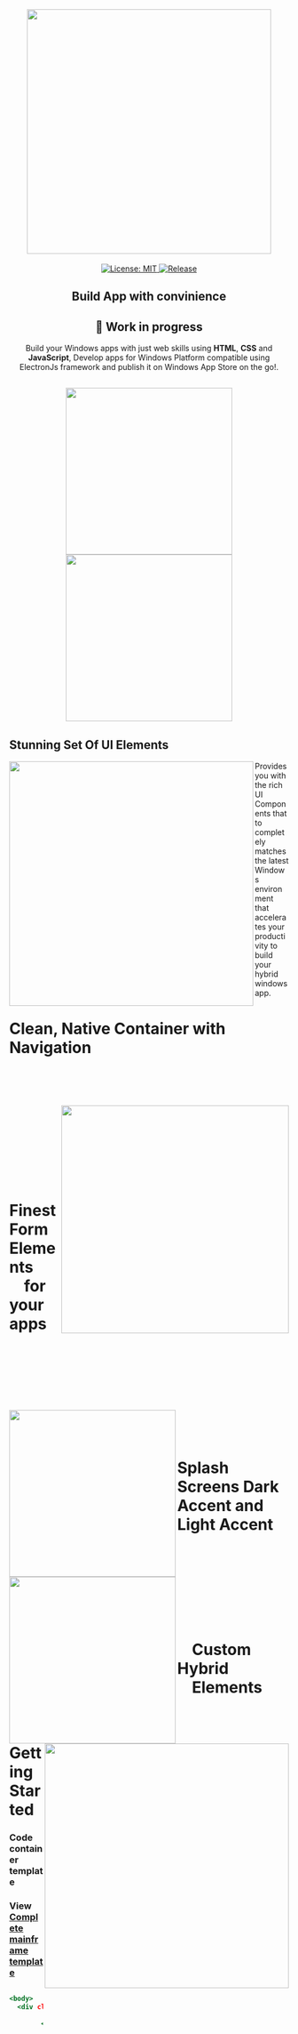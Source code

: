 <h2 align="center"> 
  <img src="app_preview/app_preview_readme_title_flat__.png" width="440" /> 
</h2>

<meta name='keywords' content='Windows10,framework,html,css,js'>
<meta name='description' content='Build Windows 10 look and feel web apps or electron apps using html,css & js'>
<meta name='author' content='Vivek Verma'>

<p align="center">
	
  <a href="https://github.com/virtualvivek/Windows10&#95;framework/blob/master/LICENSE">
    <img src="https://img.shields.io/badge/License-MIT-darklime.svg?style=flat-square&color=blue"
      alt="License: MIT" />
  </a>
  
  <a href="https://github.com/virtualvivek/Windows10&#95;framework">
    <img src="https://img.shields.io/badge/Release-v1.0 Under Construction-darklime.svg?style=flat-square&color=darklime"
      alt="Release" />
  </a>
 
</p>

<h2 align="center">Build App with convinience</h2>
<h2 align="center">🔧 Work in progress</h2>

<p align="center">
	Build your Windows apps with just web skills using <b>HTML</b>, <b>CSS</b> and <b>JavaScript</b>, Develop apps for Windows Platform compatible using ElectronJs framework and publish it on Windows App Store on the go!. <br>
	
</p>

<h2 align="center">
	
<img src="app_preview/app_preview_button_store.png" width="300" />

<img src="app_preview/app_preview_button_electron.png" width="300" />

</h2>

## Stunning Set Of UI Elements

<img align="left" src="app_preview/app_preview_readme_ui_teaser.PNG" width="440" />
<p>
Provides you with the rich UI Components that to completely matches the latest Windows environment that accelerates your productivity to build your hybrid windows app.
<br>
</p>
<h1>Clean, Native Container with Navigation</h1>



<br>
<br><br><br>
<img align="right" src="app_preview/app_preview_readme_progress_line.PNG" width="410" />
<p>
<br><br>
<br><br><br>
</p>
<h1> &nbsp &nbsp Finest Form Elements <br> &nbsp &nbsp for your apps</h1>




<br>
<br><br>
<br><br><br><br>
<img align="left" src="app_preview/app_preview_readme_splash_screen_dark.PNG" width="300" />
<img align="left" src="app_preview/app_preview_readme_splash_screen.PNG" width="300" />
<p>
<br><br>
</p>
<h1> Splash Screens <b>Dark Accent</b> and <b>Light Accent</b> </h1>







<br><br>
<br><br><br>
<img align="right" src="app_preview/app_preview_readme_custom_link.PNG" width="440" />
<p>
<br><br>
</p>
<h1> &nbsp &nbsp Custom Hybrid <br> &nbsp &nbsp Elements</h1>




<br>
<h1></h1>
<h1>Getting Started</h1>

### Code container template
<h3>View <a href="templates/screen-main.html">Complete mainframe template</a></h3> 

```htm

<body>			
  <div class="app-container">
	
    	<div class="app-tabs"> 
        	<div id="app-wrapper">           
     		   <nav class="animate">       
        	     <!-- Your App Name--> 
        	      <span id="app-name">Windows10 Framework</span>
        		<ul>
			  <a href="#" class="app-nav-toggler" id="menu-toggle"></a><br>
			  <!-- Navigation items--> 
                          <li><a href="#app-section-1" class="nav-icon icon-1"><span>Tab 1</span></a></li>
			  <li><a href="#app-section-2" class="nav-icon icon-2"><span>Tab 2</span></a></li>
			  <li><a href="#app-section-3" class="nav-icon icon-3"><span>Tab 3</span></a></li>
		          <li><a href="#app-section-4" class="nav-icon icon-4"><span>Tab 4</span></a></li>
			</ul>
        	   </nav>
       		</div>
		
    	 <div class="app-content-wrap">					
     		<section id="app-section-1">      
        		<div class="app-section-container">
			......
			<Your Content>
			......
			</div>
		</section>
		..........
		<section id="app-section-4">      
        		<div class="app-section-container">
			......
			<Your Content>
			......
			</div>
		</section>
	</div>
      </div>
   </div>
</body>

```

### Configure App Color
You can customize entire app color including all components using `accentColor.css` file
#### ../ projectDirectory / app_config / css / accentColor.css

```css
	:root {
	    --AppColor: #2D7D9A;  /*Customize with your own color*/
	    --alpha_c : #eee;
	}

```



### Configure App Font Family / Weight or ScrollBars
You can customize entire app font family and font weight or scrollbars using `accentConfig.css` file
#### ../ projectDirectory / app_config / css / accentConfig.css

```css
	body {
	    font-weight: 400;
	    font-family: Segoe UI, sans-serif;  /*Customize with your own font family*/
	    .... }
	  
	*::-webkit-scrollbar,
	*::-webkit-scrollbar-thumb {
	  .... }

```



### Libraries require:

<a href="https://jquery.com">jQuery - jquery.com</a> <br>
<a href="https://github.com/icons8/windows-10-icons">icons8/windows-10-icons</a>





## License

	MIT License

	Copyright (c) 2020 Vivek Verma

	Permission is hereby granted, free of charge, to any person obtaining a copy
	of this software and associated documentation files (the "Software"), to deal
	in the Software without restriction, including without limitation the rights
	to use, copy, modify, merge, publish, distribute, sublicense, and/or sell
	copies of the Software, and to permit persons to whom the Software is
	furnished to do so, subject to the following conditions:

	The above copyright notice and this permission notice shall be included in all
	copies or substantial portions of the Software.

	THE SOFTWARE IS PROVIDED "AS IS", WITHOUT WARRANTY OF ANY KIND, EXPRESS OR
	IMPLIED, INCLUDING BUT NOT LIMITED TO THE WARRANTIES OF MERCHANTABILITY,
	FITNESS FOR A PARTICULAR PURPOSE AND NONINFRINGEMENT. IN NO EVENT SHALL THE
	AUTHORS OR COPYRIGHT HOLDERS BE LIABLE FOR ANY CLAIM, DAMAGES OR OTHER
	LIABILITY, WHETHER IN AN ACTION OF CONTRACT, TORT OR OTHERWISE, ARISING FROM,
	OUT OF OR IN CONNECTION WITH THE SOFTWARE OR THE USE OR OTHER DEALINGS IN THE
	SOFTWARE.
